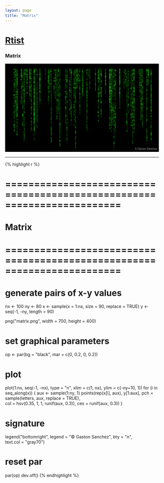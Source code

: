 ```yaml
---
layout: page
title: "Matrix"
---
```


# [Rtist](/) 

### Matrix 

![Matrix](../images/matrix.png) 

-----

{% highlight r %} 
# ======================================================================== 
# Matrix 
# ======================================================================== 
# generate pairs of x-y values 
nx <- 100 
ny <- 80 
x <- sample(x = 1:nx, size = 90, replace = TRUE) 
y <- seq(-1, -ny, length = 90) 
 
 
png("matrix.png", width = 700, height = 400) 
# set graphical parameters 
op <- par(bg = "black", mar = c(0, 0.2, 0, 0.2)) 
# plot 
plot(1:nx, seq(-1, -nx), type = "n", xlim = c(1, nx), ylim = c(-ny+10, 1)) 
for (i in seq_along(x)) 
{ 
  aux <- sample(1:ny, 1) 
  points(rep(x[i], aux), y[1:aux], pch = sample(letters, aux, replace = TRUE),  
         col = hsv(0.35, 1, 1, runif(aux, 0.3)), cex = runif(aux, 0.3)) 
} 
# signature 
legend("bottomright", legend = "© Gaston Sanchez", bty = "n",  
       text.col = "gray70") 
# reset par 
par(op) 
dev.off() 
{% endhighlight %} 
